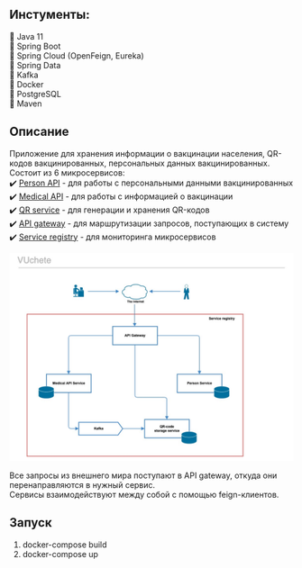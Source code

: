 ## Инстументы:
:small_blue_diamond: Java 11  
:small_blue_diamond: Spring Boot  
:small_blue_diamond: Spring Cloud (OpenFeign, Eureka)  
:small_blue_diamond: Spring Data  
:small_blue_diamond: Kafka  
:small_blue_diamond: Docker  
:small_blue_diamond: PostgreSQL  
:small_blue_diamond: Maven  

## Описание  
Приложение для хранения информации о вакцинации населения, QR-кодов вакцинированных, персональных данных вакцинированных.  
Состоит из 6 микросервисов:  
:heavy_check_mark: [Person API](person-api/README.md) - для работы с персональными данными вакцинированных    
:heavy_check_mark: [Medical API](medical-api/README.md) - для работы с информацией о вакцинации  
:heavy_check_mark: [QR service](qr-service/README.md) - для генерации и хранения QR-кодов  
:heavy_check_mark: [API gateway](api-gateway/README.md) - для маршрутизации запросов, поступающих в систему  
:heavy_check_mark: [Service registry](service-registry/README.md) - для мониторинга микросервисов  
  
![architecture](architecture.jpeg)  
  
Все запросы из внешнего мира поступают в API gateway, откуда они перенаправляются в нужный сервис.  
Сервисы взаимодействуют между собой с помощью feign-клиентов.


## Запуск
1) docker-compose build
2) docker-compose up
